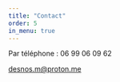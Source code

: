 ```yaml
---
title: "Contact"
order: 5
in_menu: true
---
```

<p>Par téléphone : 06 99 06 09 62

[desnos.m@proton.me](mailto:desnos.m@proton.me)</p> 